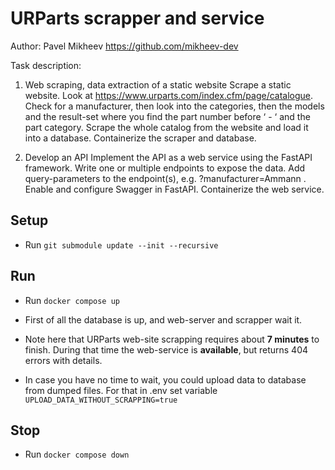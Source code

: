# URParts scrapper and service

Author: Pavel Mikheev https://github.com/mikheev-dev

Task description:
1. Web scraping, data extraction of a static website
Scrape a static website.
Look at https://www.urparts.com/index.cfm/page/catalogue.
Check for a manufacturer, then look into the categories, then the models and the result-set where you find the part number before ‘ - ‘ and the part category.
Scrape the whole catalog from the website and load it into a database.
Containerize the scraper and database.

2. Develop an API
Implement the API as a web service using the FastAPI framework.
Write one or multiple endpoints to expose the data.
Add query-parameters to the endpoint(s), e.g. ?manufacturer=Ammann .
Enable and configure Swagger in FastAPI.
Containerize the web service.



## Setup
* Run 
```git submodule update --init --recursive```

## Run
* Run 
```docker compose up```
* First of all the database is up, and web-server and scrapper wait it.

* Note here that URParts web-site scrapping requires about **7 minutes** to finish. During that time the web-service is **available**, but returns 404 errors with details.

* In case you have no time to wait, you could upload data to database from dumped files. For that in .env set variable 
```UPLOAD_DATA_WITHOUT_SCRAPPING=true```


## Stop
* Run
```docker compose down```
